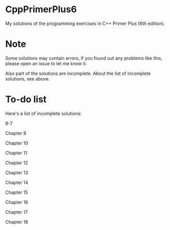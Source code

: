 # CppPrimerPlus6

My solutions of the programming exercises in C++ Primer Plus (6th edition).

# Note

Some solutions may contain errors, if you found out any problems like this, please open an issue to let me know it.

Also part of the solutions are incomplete. About the list of incomplete solutions, see above.

# To-do list

Here's a list of incomplete solutions:

8-7

Chapter 9

Chapter 10

Chapter 11

Chapter 12

Chapter 13

Chapter 14

Chapter 15

Chapter 16

Chapter 17

Chapter 18
